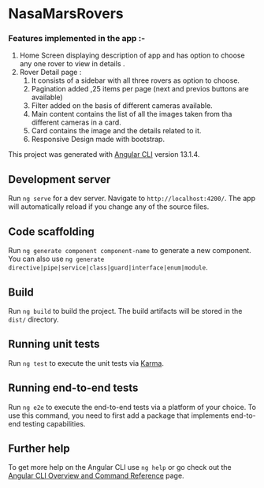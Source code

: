 # NasaMarsRovers

### Features implemented in the app :-

1. Home Screen displaying description of app and has option to choose any one rover to view in details .
2. Rover Detail page :
   1. It consists of a sidebar with all three rovers as option to choose.
   2. Pagination added ,25 items per page (next and previos buttons are available)
   3. Filter added on the basis of different cameras available.
   4. Main content contains the list of all the images taken from tha different cameras in a card.
   5. Card contains the image and the details related to it.
   6. Responsive Design made with bootstrap.

This project was generated with [Angular CLI](https://github.com/angular/angular-cli) version 13.1.4.

## Development server

Run `ng serve` for a dev server. Navigate to `http://localhost:4200/`. The app will automatically reload if you change any of the source files.

## Code scaffolding

Run `ng generate component component-name` to generate a new component. You can also use `ng generate directive|pipe|service|class|guard|interface|enum|module`.

## Build

Run `ng build` to build the project. The build artifacts will be stored in the `dist/` directory.

## Running unit tests

Run `ng test` to execute the unit tests via [Karma](https://karma-runner.github.io).

## Running end-to-end tests

Run `ng e2e` to execute the end-to-end tests via a platform of your choice. To use this command, you need to first add a package that implements end-to-end testing capabilities.

## Further help

To get more help on the Angular CLI use `ng help` or go check out the [Angular CLI Overview and Command Reference](https://angular.io/cli) page.
